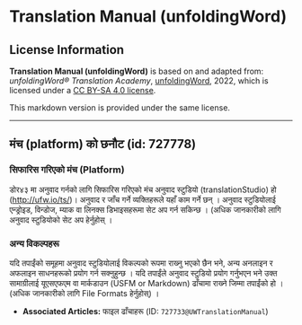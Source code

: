 # Translation Manual (unfoldingWord)

## License Information

**Translation Manual (unfoldingWord)** is based on and adapted from: _unfoldingWord® Translation Academy_, [unfoldingWord](https://unfoldingword.org/utw), 2022, which is licensed under a [CC BY-SA 4.0 license](https://creativecommons.org/licenses/by-sa/4.0/legalcode.en).

This markdown version is provided under the same license.



--------------------------------

## मंच (platform) को छनौट (id: 727778)

### सिफारिस गरिएको मंच (Platform)

डोर४३ मा अनुवाद गर्नको लागि सिफारिस गरिएको मंच अनुवाद स्टुडियो (translationStudio) हो (http://ufw.io/ts/)। अनुवाद र जाँच गर्ने व्यक्तिहरूले यहाँ काम गर्ने छन् । अनुवाद स्टुडियोलाई एन्ड्रोइड, विन्डोज, म्याक वा लिनक्स डिभाइसहरूमा सेट अप गर्न सकिन्छ । (अधिक जानकारीको लागि अनुवाद स्टुडियोको सेट अप हेर्नुहोस् ।

### अन्य विकल्पहरू

यदि तपाईंको समूहमा अनुवाद स्टुडियोलाई विकल्पको रूपमा राख्‍नु भएको छैन भने, अन्य अनलाइन र अफलाइन साधनहरूको प्रयोग गर्न सक्‍नुहुन्छ । यदि तपाईंले अनुवाद स्टुडियो प्रयोग गर्नुभएन भने उक्त सामाग्रीलाई यूएसएफएम वा मार्कडाउन (USFM or Markdown) ढाँचामा राख्‍ने जिम्मा तपाईंको हो । (अधिक जानकारीको लागि File Formats हेर्नुहोस्) ।

* **Associated Articles:** फाइल ढाँचाहरू (ID: `727733@UWTranslationManual`)

